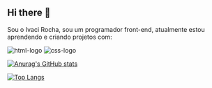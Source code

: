 ## Hi there :notebook:

Sou o Ivaci Rocha, sou um programador front-end, atualmente estou aprendendo e criando projetos com:

<img src= "https://img.shields.io/badge/HTML5-E34F26?style=for-the-badge&logo=html5&logoColor=white" alt= "html-logo"> <img src= "https://img.shields.io/badge/CSS3-1572B6?style=for-the-badge&logo=css3&logoColor=white" alt="css-logo">

[![Anurag's GitHub stats](https://github-readme-stats.vercel.app/api?username=Ivacirocha89)](https://github.com/anuraghazra/github-readme-stats)

[![Top Langs](https://github-readme-stats.vercel.app/api/top-langs/?username=Ivacirocha89)](https://github.com/anuraghazra/github-readme-stats)






